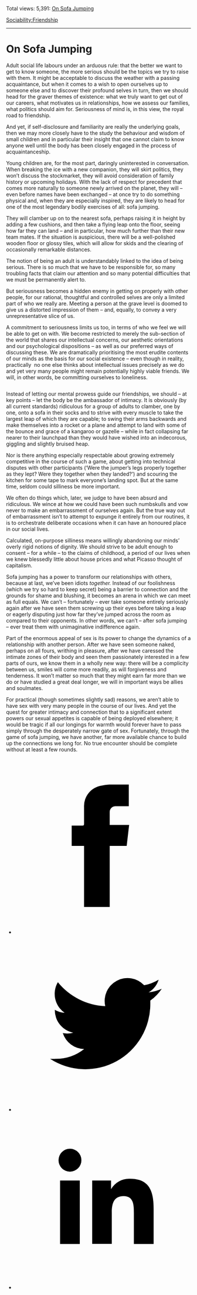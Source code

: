 Total views: 5,391: [On Sofa Jumping](https://www.theschooloflife.com/thebookoflife/on-sofa-jumping/)

[Sociability:](https://www.theschooloflife.com/thebookoflife/category/sociability/)[Friendship](https://www.theschooloflife.com/thebookoflife/category/sociability/friendship/)

* * *

# On Sofa Jumping
<style>
						.alignnone {
  display: block;
  margin-left: auto;
  margin-right: auto;
  align: center:
}

.addtoany_share_save_container {
display:none;
}

.wp-block-image {
		display: block;
  margin-left: auto;
  margin-right: auto;
  width: 50%;
}

.aligncenter {
display: block;
  margin-left: auto;
  margin-right: auto;
  align: center:
}

@media only screen and (max-width: 500px) {
  .wp-block-image {
		display: block;
  margin-left: auto;
  margin-right: auto;
  width: 100%;
} }

h1 {max-width: 600px !important;
}
.s18-single-post .content-area .site-main article .post-cat-header-display + .old-wrapper p {
    font-size: 1.200em
}
						</style>

Adult social life labours under an arduous rule: that the better we want to get to know someone, the more serious should be the topics we try to raise with them. It might be acceptable to discuss the weather with a passing acquaintance, but when it comes to a wish to open ourselves up to someone else and to discover their profound selves in turn, then we should head for the graver themes of existence: what we truly want to get out of our careers, what motivates us in relationships, how we assess our families, what politics should aim for. Seriousness of mind is, in this view, the royal road to friendship.

And yet, if self-disclosure and familiarity are really the underlying goals, then we may more closely have to the study the behaviour and wisdom of small children and in particular their insight that one cannot claim to know anyone well until the body has been closely engaged in the process of acquaintanceship.

Young children are, for the most part, daringly uninterested in conversation. When breaking the ice with a new companion, they will skirt politics, they won’t discuss the stockmarket, they will avoid consideration of family history or upcoming holidays. With the lack of respect for precedent that comes more naturally to someone newly arrived on the planet, they will – even before names have been exchanged – at once try to do something physical and, when they are especially inspired, they are likely to head for one of the most legendary bodily exercises of all: sofa jumping.

They will clamber up on to the nearest sofa, perhaps raising it in height by adding a few cushions, and then take a flying leap onto the floor, seeing how far they can land – and in particular, how much further than their new team mates. If the situation is auspicious, there will be a well-polished wooden floor or glossy tiles, which will allow for skids and the clearing of occasionally remarkable distances.&nbsp;

The notion of being an adult is understandably linked to the idea of being serious. There is so much that we have to be responsible for, so many troubling facts that claim our attention and so many potential difficulties that we must be permanently alert to.&nbsp;

But seriousness becomes a hidden enemy in getting on properly with other people, for our rational, thoughtful and controlled selves are only a limited part of who we really are. Meeting a person at the grave level is doomed to give us a distorted impression of them – and, equally, to convey a very unrepresentative slice of us.&nbsp;

A commitment to seriousness limits us too, in terms of who we feel we will be able to get on with. We become restricted to merely the sub-section of the world that shares our intellectual concerns, our aesthetic orientations and our psychological dispositions – as well as our preferred ways of discussing these. We are dramatically prioritising the most erudite contents of our minds as the basis for our social existence – even though in reality, practically&nbsp; no one else thinks about intellectual issues precisely as we do and yet very many people might remain potentially highly viable friends. We will, in other words, be committing ourselves to loneliness.

<figure class="wp-block-image"><img src="https://www.theschooloflife.com/thebookoflife/wp-content/uploads/2020/02/3501569-DRPDPWEM-7.jpg" alt="" class="wp-image-23986" srcset="https://www.theschooloflife.com/thebookoflife/wp-content/uploads/2020/02/3501569-DRPDPWEM-7.jpg 770w, https://www.theschooloflife.com/thebookoflife/wp-content/uploads/2020/02/3501569-DRPDPWEM-7-150x150.jpg 150w, https://www.theschooloflife.com/thebookoflife/wp-content/uploads/2020/02/3501569-DRPDPWEM-7-300x300.jpg 300w, https://www.theschooloflife.com/thebookoflife/wp-content/uploads/2020/02/3501569-DRPDPWEM-7-768x770.jpg 768w" sizes="(max-width: 770px) 100vw, 770px"></figure>

Instead of letting our mental prowess guide our friendships, we should – at key points – let the body be the ambassador of intimacy. It is obviously (by all current standards) ridiculous for a group of adults to clamber, one by one, onto a sofa in their socks and to strive with every muscle to take the largest leap of which they are capable; to swing their arms backwards and make themselves into a rocket or a plane and attempt to land with some of the bounce and grace of a kangaroo or gazelle – while in fact collapsing far nearer to their launchpad than they would have wished into an indecorous, giggling and slightly bruised heap.

Nor is there anything especially respectable about growing extremely competitive in the course of such a game, about getting into technical disputes with other participants (‘Were the jumper’s legs properly together as they lept? Were they together when they landed?’) and scouring the kitchen for some tape to mark everyone’s landing spot. But at the same time, seldom could silliness be more important.

We often do things which, later, we judge to have been absurd and ridiculous. We wince at how we could have been such numbskulls and vow never to make an embarrassment of ourselves again. But the true way out of embarrassment isn’t to attempt to expunge it entirely from our routines, it is to orchestrate deliberate occasions when it can have an honoured place in our social lives.

Calculated, on-purpose silliness means willingly abandoning our minds’ overly rigid notions of dignity. We should strive to be adult enough to consent – for a while – to the claims of childhood, a period of our lives when we knew blessedly little about house prices and what Picasso thought of capitalism.

Sofa jumping has a power to transform our relationships with others, because at last, we’ve been idiots _together._ Instead of our foolishness (which we try so hard to keep secret) being a barrier to connection and the grounds for shame and blushing, it becomes an arena in which we can meet as full equals. We can’t – fortunately – ever take someone entirely seriously again after we have seen them screwing up their eyes before taking a leap or eagerly disputing just how far they’ve jumped across the room as compared to their opponents. In other words, we can’t – after sofa jumping – ever treat them with unimaginative indifference again.

Part of the enormous appeal of sex is its power to change the dynamics of a relationship with another person. After we have seen someone naked, perhaps on all fours, writhing in pleasure, after we have caressed the intimate zones of their body and seen them passionately interested in a few parts of ours, we know them in a wholly new way: there will be a complicity between us, smiles will come more readily, as will forgiveness and tenderness. It won’t matter so much that they might earn far more than we do or have studied a great deal longer, we will in important ways be allies and soulmates.

For practical (though sometimes slightly sad) reasons, we aren’t able to have sex with very many people in the course of our lives. And yet the quest for greater intimacy and connection that to a significant extent powers our sexual appetites is capable of being deployed elsewhere; it would be tragic if all our longings for warmth would forever have to pass simply through the desperately narrow gate of sex. Fortunately, through the game of sofa jumping, we have another, far more available chance to build up the connections we long for. No true encounter should be complete without at least a few rounds.

<style>
    .iframe-class { display: block !important; }
</style>

- [<svg xmlns="http://www.w3.org/2000/svg" viewbox="0 0 26 26"><title>Facebook</title>
                    <g>
                        <path d="M8.38,10H9.92c.2,0,.29,0,.29-.28,0-.82,0-1.64,0-2.46a3.05,3.05,0,0,1,2.57-3.15A7.22,7.22,0,0,1,14,3.95c.86,0,1.71,0,2.57,0h.25v3.2h-2A.85.85,0,0,0,14,8c0,.62,0,1.24,0,1.91h2.87L16.51,13H14v9H10.21V13H8.38Z"></path>
                    </g>
                </svg>](http://www.facebook.com/sharer/sharer.php?u=https://www.theschooloflife.com/thebookoflife/on-sofa-jumping/)
- [<svg xmlns="http://www.w3.org/2000/svg" viewbox="0 0 26 26"><title>Twitter</title>
                    <path d="M21.69,7.9a6.75,6.75,0,0,1-1.94.53,3.39,3.39,0,0,0,1.48-1.87,6.76,6.76,0,0,1-2.14.82,3.38,3.38,0,0,0-5.75,3.08,9.59,9.59,0,0,1-7-3.53,3.38,3.38,0,0,0,1,4.51A3.36,3.36,0,0,1,5.89,11v0A3.38,3.38,0,0,0,8.6,14.37a3.39,3.39,0,0,1-1.53.06,3.38,3.38,0,0,0,3.15,2.35A6.78,6.78,0,0,1,6,18.22a6.87,6.87,0,0,1-.81,0A9.6,9.6,0,0,0,20,10.08q0-.22,0-.44A6.86,6.86,0,0,0,21.69,7.9Z"></path>
                </svg>](http://twitter.com/share?url=https://www.theschooloflife.com/thebookoflife/on-sofa-jumping/&text=&via=theschooloflife)
- [<svg xmlns="http://www.w3.org/2000/svg" viewbox="0 0 26 26"><title>LinkedIn</title>
<path class="cls-2" d="M6.67,10H9.58v9.36H6.67ZM8.13,5.32A1.69,1.69,0,1,1,6.44,7,1.69,1.69,0,0,1,8.13,5.32"></path><path class="cls-2" d="M11.41,10H14.2v1.28h0A3.06,3.06,0,0,1,17,9.75c2.95,0,3.49,1.94,3.49,4.46v5.14H17.57V14.79c0-1.09,0-2.48-1.51-2.48s-1.75,1.18-1.75,2.4v4.63H11.41Z"></path></svg>](https://www.linkedin.com/shareArticle?mini=true&url=https://www.theschooloflife.com/thebookoflife/on-sofa-jumping/)
